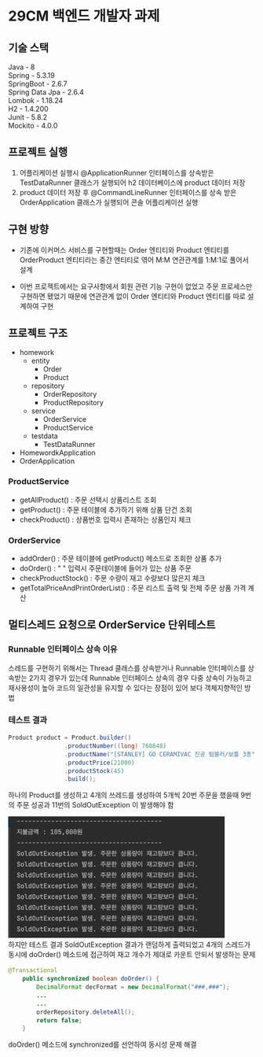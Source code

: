 # 29CM 백엔드 개발자 과제
## 기술 스택
Java - 8 <br>
Spring - 5.3.19 <br>
SpringBoot - 2.6.7 <br>
Spring Data Jpa - 2.6.4 <br>
Lombok - 1.18.24 <br>
H2 - 1.4.200 <br>
Junit - 5.8.2 <br>
Mockito - 4.0.0

## 프로젝트 실행
1. 어플리케이션 실행시 @ApplicationRunner 인터페이스를 상속받은 TestDataRunner 클래스가 실행되어 h2 데이터베이스에 product 데이터 저장
2. product 데이터 저장 후 @CommandLineRunner 인터페이스를 상속 받은 OrderApplication 클래스가 실행되어 콘솔 어플리케이션 실행

## 구현 방향
- 기존에 이커머스 서비스를 구현할때는 Order 엔티티와 Product 엔티티를 
OrderProduct 엔티티라는 중간 엔티티로 엮어 M:M 연관관계를 1:M:1로 풀어서 설계

- 이번 프로젝트에서는 요구사항에서 회원 관련 기능 구현이 없었고 주문 프로세스만 구현하면 됐었기 때문에
연관관계 없이 Order 엔티티와 Product 엔티티를 따로 설계하여 구현

## 프로젝트 구조
- homework <br>
    - entity <br>
        - Order <br>
        - Product <br>
    - repository <br>
        - OrderRepository <br>
        - ProductRepository <br>
    - service <br>
        - OrderService <br>
        - ProductService <br>
    - testdata <br>
        - TestDataRunner <br>
- HomewordkApplication <br>
- OrderApplication

### ProductService
- getAllProduct() : 주문 선택시 상품리스트 조회
- getProduct() : 주문 테이블에 추가하기 위해 상품 단건 조회
- checkProduct() : 상품번호 입력시 존재하는 상품인지 체크

### OrderService
- addOrder() : 주문 테이블에 getProduct() 메소드로 조회한 상품 추가
- doOrder() : " " 입력시 주문테이블에 들어가 있는 상품 주문
- checkProductStock() : 주문 수량이 재고 수량보다 많은지 체크
- getTotalPriceAndPrintOrderList() : 주문 리스트 출력 및 전체 주문 상품 가격 계산

## 멀티스레드 요청으로 OrderService 단위테스트
### Runnable 인터페이스 상속 이유
스레드를 구현하기 위해서는 Thread 클래스를 상속받거나 Runnable 인터페이스를 상속받는 2가지 경우가 있는데
Runnable 인터페이스 상속의 경우 다중 상속이 가능하고 재사용성이 높아 
코드의 일관성을 유지할 수 있다는 장점이 있어 보다 객체지향적인 방법

### 테스트 결과
```java
Product product = Product.builder()
                .productNumber((long) 768848)
                .productName("[STANLEY] GO CERAMIVAC 진공 텀블러/보틀 3종")
                .productPrice(21000)
                .productStock(45)
                .build();
```
하나의 Product를 생성하고 4개의 쓰레드를 생성하여 5개씩 20번 주문을 했을때 9번의 주문 성공과 11번의 SoldOutException 이 발생해야 함

![img.png](img.png) <br>
하지만 테스트 결과 SoldOutException 결과가 랜덤하게 출력되었고 4개의 스레드가 동시에 doOrder() 메소드에 접근하여 재고 개수가 제대로 카운트 안되서 발생하는 문제

```java
@Transactional
    public synchronized boolean doOrder() {
        DecimalFormat decFormat = new DecimalFormat("###,###");
        ...
        ...
        orderRepository.deleteAll();
        return false;
    }
```

doOrder() 메소드에 synchronized를 선언하여 동시성 문제 해결